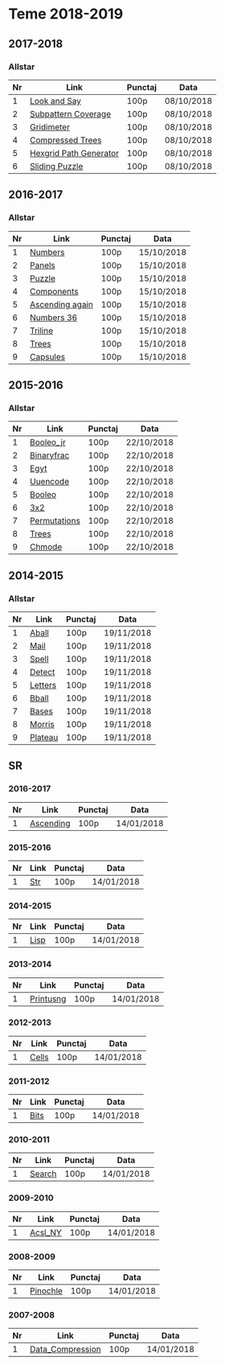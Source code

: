 # Teme 2018-2019

## 2017-2018

### Allstar

Nr |     Link     | Punctaj | Data
---|--------------|---------|------
 1 | [Look and Say](https://bitbucket.org/alexgrigore10/teme-alexandru-grigore/src/master/2018_lookandsay) |   100p  | 08/10/2018
 2 | [Subpattern Coverage](https://bitbucket.org/alexgrigore10/teme-alexandru-grigore/src/master/Subpattern%20Coverage) |   100p  | 08/10/2018
 3 | [Gridimeter](https://bitbucket.org/alexgrigore10/teme-alexandru-grigore/src/master/Gridimeter) |   100p  | 08/10/2018
 4 | [Compressed Trees](https://bitbucket.org/alexgrigore10/teme-alexandru-grigore/src/master/Compressed%20Trees) |   100p  | 08/10/2018
 5 | [Hexgrid Path Generator](https://bitbucket.org/alexgrigore10/teme-alexandru-grigore/src/master/Hexgrid%20Path%20Generator) |   100p  | 08/10/2018
 6 | [Sliding Puzzle](https://bitbucket.org/alexgrigore10/teme-alexandru-grigore/src/master/Sliding%20Puzzle) |   100p  | 08/10/2018
 
## 2016-2017

### Allstar

Nr |     Link     | Punctaj | Data
---|--------------|---------|------
 1 | [Numbers](https://bitbucket.org/alexgrigore10/teme-alexandru-grigore/src/master/Numbers) |   100p  | 15/10/2018
 2 | [Panels](https://bitbucket.org/alexgrigore10/teme-alexandru-grigore/src/master/Panels) |   100p  | 15/10/2018
 3 | [Puzzle](https://bitbucket.org/alexgrigore10/teme-alexandru-grigore/src/master/Puzzle) |   100p  | 15/10/2018
 4 | [Components](https://bitbucket.org/alexgrigore10/teme-alexandru-grigore/src/master/Components) |   100p  | 15/10/2018 
 5 | [Ascending again](https://bitbucket.org/alexgrigore10/teme-alexandru-grigore/src/master/Ascending%20Again) |   100p  | 15/10/2018
 6 | [Numbers 36](https://bitbucket.org/alexgrigore10/teme-alexandru-grigore/src/master/numbers36) |   100p  | 15/10/2018
 7 | [Triline](https://bitbucket.org/alexgrigore10/teme-alexandru-grigore/src/master/Triline) |   100p  | 15/10/2018
 8 | [Trees](https://bitbucket.org/alexgrigore10/teme-alexandru-grigore/src/master/Trees) |   100p  | 15/10/2018
 9 | [Capsules](https://bitbucket.org/alexgrigore10/teme-alexandru-grigore/src/master/Capsules) |   100p  | 15/10/2018
 
## 2015-2016

### Allstar

Nr | Link | Punctaj | Data
---|--------------|---------|------ 
 1 | [Booleo_jr](https://bitbucket.org/alexgrigore10/teme-alexandru-grigore/src/master/Booleo_jr) | 100p | 22/10/2018 
 2 | [Binaryfrac](https://bitbucket.org/alexgrigore10/teme-alexandru-grigore/src/master/Binaryfrac) | 100p | 22/10/2018 
 3 | [Egyt](https://bitbucket.org/alexgrigore10/teme-alexandru-grigore/src/master/Egyt) | 100p | 22/10/2018 
 4 | [Uuencode](https://bitbucket.org/alexgrigore10/teme-alexandru-grigore/src/master/Uuencode) | 100p | 22/10/2018 
 5 | [Booleo](https://bitbucket.org/alexgrigore10/teme-alexandru-grigore/src/master/Booleo) | 100p | 22/10/2018 
 6 | [3x2](https://bitbucket.org/alexgrigore10/teme-alexandru-grigore/src/master/3x2) | 100p | 22/10/2018 
 7 | [Permutations](https://bitbucket.org/alexgrigore10/teme-alexandru-grigore/src/master/Permutations) | 100p | 22/10/2018 
 8 | [Trees](https://bitbucket.org/alexgrigore10/teme-alexandru-grigore/src/master/str) | 100p | 22/10/2018 
 9 | [Chmode](https://bitbucket.org/alexgrigore10/teme-alexandru-grigore/src/master/Chmode) | 100p | 22/10/2018

## 2014-2015

### Allstar

Nr | Link | Punctaj | Data
---|--------------|---------|------ 
 1 | [Aball](https://bitbucket.org/alexgrigore10/teme-alexandru-grigore/src/master/Aball) | 100p | 19/11/2018 
 2 | [Mail](https://bitbucket.org/alexgrigore10/teme-alexandru-grigore/src/master/Mail) | 100p | 19/11/2018 
 3 | [Spell](https://bitbucket.org/alexgrigore10/teme-alexandru-grigore/src/master/Spell) | 100p | 19/11/2018 
 4 | [Detect](https://bitbucket.org/alexgrigore10/teme-alexandru-grigore/src/master/Detect) | 100p | 19/11/2018 
 5 | [Letters](https://bitbucket.org/alexgrigore10/teme-alexandru-grigore/src/master/Letters) | 100p | 19/11/2018 
 6 | [Bball](https://bitbucket.org/alexgrigore10/teme-alexandru-grigore/src/master/Bball) | 100p | 19/11/2018 
 7 | [Bases](https://bitbucket.org/alexgrigore10/teme-alexandru-grigore/src/master/Bases) | 100p | 19/11/2018 
 8 | [Morris](https://bitbucket.org/alexgrigore10/teme-alexandru-grigore/src/master/Morris) | 100p | 19/11/2018 
 9 | [Plateau](https://bitbucket.org/alexgrigore10/teme-alexandru-grigore/src/master/Plateau) | 100p | 19/11/2018



## SR

### 2016-2017

Nr | Link | Punctaj | Data
---|--------------|---------|------ 
 1 | [Ascending](https://bitbucket.org/alexgrigore10/teme-alexandru-grigore/src/master/Ascending) | 100p | 14/01/2018 


### 2015-2016

Nr | Link | Punctaj | Data
---|--------------|---------|------ 
 1 | [Str](https://bitbucket.org/alexgrigore10/teme-alexandru-grigore/src/master/Str) | 100p | 14/01/2018 

### 2014-2015

Nr | Link | Punctaj | Data
---|--------------|---------|------ 
 1 | [Lisp](https://bitbucket.org/alexgrigore10/teme-alexandru-grigore/src/master/Lisp) | 100p | 14/01/2018 

### 2013-2014

Nr | Link | Punctaj | Data
---|--------------|---------|------ 
 1 | [Printusng](https://bitbucket.org/alexgrigore10/teme-alexandru-grigore/src/master/Printusng) | 100p | 14/01/2018 

### 2012-2013

Nr | Link | Punctaj | Data
---|--------------|---------|------ 
 1 | [Cells](https://bitbucket.org/alexgrigore10/teme-alexandru-grigore/src/master/Cells) | 100p | 14/01/2018 

### 2011-2012

Nr | Link | Punctaj | Data
---|--------------|---------|------ 
 1 | [Bits](https://bitbucket.org/alexgrigore10/teme-alexandru-grigore/src/master/Bits) | 100p | 14/01/2018 

### 2010-2011

Nr | Link | Punctaj | Data
---|--------------|---------|------ 
 1 | [Search](https://bitbucket.org/alexgrigore10/teme-alexandru-grigore/src/master/Search) | 100p | 14/01/2018 

### 2009-2010

Nr | Link | Punctaj | Data
---|--------------|---------|------ 
 1 | [Acsl_NY](https://bitbucket.org/alexgrigore10/teme-alexandru-grigore/src/master/Acsl_NY) | 100p | 14/01/2018 

### 2008-2009

Nr | Link | Punctaj | Data
---|--------------|---------|------ 
 1 | [Pinochle](https://bitbucket.org/alexgrigore10/teme-alexandru-grigore/src/master/Pinochle) | 100p | 14/01/2018 

### 2007-2008

Nr | Link | Punctaj | Data
---|--------------|---------|------ 
 1 | [Data_Compression](https://bitbucket.org/alexgrigore10/teme-alexandru-grigore/src/master/Data_Compression) | 100p | 14/01/2018 
 